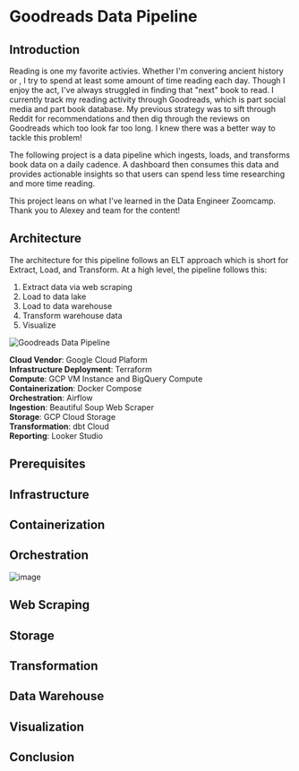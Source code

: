 # Goodreads Data Pipeline

## Introduction
Reading is one my favorite activies. Whether I'm convering ancient history or , I try to spend at least some amount of time reading each day. Though I enjoy the act, I've always struggled in finding that "next" book to read. I currently track my reading activity through Goodreads, which is part social media and part book database. My previous strategy was to sift through Reddit for recommendations and then dig through the reviews on Goodreads which too look far too long. I knew there was a better way to tackle this problem! 

The following project is a data pipeline which ingests, loads, and transforms book data on a daily cadence. A dashboard then consumes this data and provides actionable insights so that users can spend less time researching and more time reading.

This project leans on what I've learned in the Data Engineer Zoomcamp. Thank you to Alexey and team for the content!

## Architecture
The architecture for this pipeline follows an ELT approach which is short for Extract, Load, and Transform. At a high level, the pipeline follows this:
1. Extract data via web scraping
2. Load to data lake
3. Load to data warehouse
4. Transform warehouse data
5. Visualize


![Goodreads Data Pipeline](https://github.com/user-attachments/assets/4c38c82c-8b21-4ae9-9bc2-8b7f7bca286f)

**Cloud Vendor**: Google Cloud Plaform <br />
**Infrastructure Deployment**: Terraform <br />
**Compute**: GCP VM Instance and BigQuery Compute <br />
**Containerization**: Docker Compose <br />
**Orchestration**: Airflow <br />
**Ingestion**: Beautiful Soup Web Scraper <br />
**Storage**: GCP Cloud Storage <br />
**Transformation**: dbt Cloud <br />
**Reporting**: Looker Studio <br />


## Prerequisites


## Infrastructure

## Containerization

## Orchestration

![image](https://github.com/user-attachments/assets/e0ebd828-afab-4152-bfc2-ec4930236100)

## Web Scraping

## Storage

## Transformation

## Data Warehouse

## Visualization

## Conclusion
